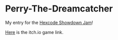 # Perry-The-Dreamcatcher

My entry for the [Hexcode Showdown Jam](https://itch.io/jam/hexcode-showdown-jam-2)!

[Here](https://acb-gamez.itch.io/perry-the-dreamcatcher) is the itch.io game link.

